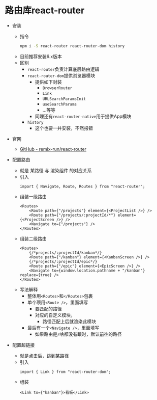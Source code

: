 # 路由库react-router

- 安装
    - 指令
        ```bash
        npm i -S react-router react-router-dom history
        ```
    - 目前推荐安装6.x版本
    - 区别
        - `react-router`负责计算底层路由逻辑
        - `react-router-dom`提供浏览器模块
            - 提供如下封装
                - `BrowserRouter`
                - `Link`
                - `URLSearchParamsInit`
                - `useSearchParams`
                - ...等等
            - 同理还有`react-router-native`用于提供App模块
        - `history`
            - 这个也要一并安装，不然报错
    
- 官网
    - [GitHub - remix-run/react-router](https://github.com/remix-run/react-router)

- 配置路由
    - 就是 某路径 与 渲染组件 的对应关系
    - 引入
        ```tsx
        import { Navigate, Route, Routes } from "react-router";
        ```
    - 组装一级路由
        ```tsx
        <Routes>
            <Route path={"/projects"} element={<ProjectList />} />
            <Route path={"/projects/:projectId/*"} element={<ProjectScreen />} />
            <Navigate to={"/projects"} />
        </Routes>
        ```
    - 组装二级路由
        ```tsx
        <Routes>
            {/*projects/:projectId/kanban*/}
            <Route path={"/kanban"} element={<KanbanScreen />} />
            {/*projects/:projectId/epic*/}
            <Route path={"/epic"} element={<EpicScreen />} />
            <Navigate to={window.location.pathname + "/kanban"} replace={true} />
        </Routes>
        ```
    - 写法解释
        - 整体用`<Routes>`和`</Routes>`包裹
        - 单个项用`<Route />`，里面填写
            - 要匹配的路径
            - 对应的自定义模块，
                - 路径匹配上后就渲染此模块
        - 最后有一个`<Navigate />`，里面填写
            - 如果路由是`/`啥都没有跟时，默认前往的路径

- 配置超链接
    - 就是点击后，跳到某路径
    - 引入
        ```tsx
        import { Link } from "react-router-dom";
        ```
    - 组装
        ```tsx
        <Link to={"kanban"}>看板</Link>
        ```